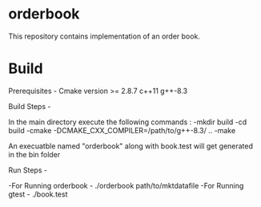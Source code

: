 # orderbook

This repository contains implementation of an order book. 

# Build

Prerequisites - Cmake version >= 2.8.7
                c++11
                g++-8.3
            
Build Steps - 

In the main directory execute the following commands :
  -mkdir build
  -cd build
  -cmake -DCMAKE_CXX_COMPILER=/path/to/g++-8.3/ ..
  -make

An execuatble named "orderbook" along with book.test will get generated in the bin folder

Run Steps - 

  -For Running orderbook - ./orderbook path/to/mktdatafile
  -For Running gtest - ./book.test
